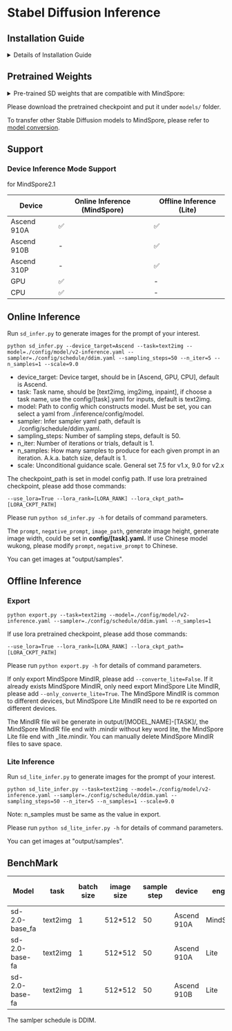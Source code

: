 # Stabel Diffusion Inference

## Installation Guide

<details close>

<summary> Details of Installation Guide </summary>>

Note: MindSpore Lite applyed python3.7. Please prepare the environment for Python 3.7 before installing.

### Install MindSpore

Please install MindSpore 2.1 refer to [MindSpore Install](https://www.mindspore.cn/install)

### Install MindSpore Lite

Refer to [Lite install](https://mindspore.cn/lite/docs/zh-CN/r2.1/use/downloads.html)

1. Download the supporting tar.gz and whl packages according to the environment.
2. Unzip the tar.gz package and install the corresponding version of the WHL package.

   ```shell
   tar -zxvf mindspore-lite-2.1.0-*.tar.gz
   pip install mindspore_lite-2.1.0-*.whl
   ```

3. Configure Lite's environment variables

   `LITE_HOME` is the folder path extracted from tar.gz, and it is recommended to use an absolute path.

   ```shell
   export LITE_HOME=/path/to/mindspore-lite-{version}-{os}-{platform}
   export LD_LIBRARY_PATH=$LITE_HOME/runtime/lib:$LITE_HOME/tools/converter/lib:$LD_LIBRARY_PATH
   export PATH=$LITE_HOME/tools/converter/converter:$LITE_HOME/tools/benchmark:$PATH
   ```
**Note: MindSpore and MindSpore Lite must be same version.**

</details>

## Pretrained Weights

<details close>
  <summary>Pre-trained SD weights that are compatible with MindSpore: </summary>

Currently, we provide pre-trained stable diffusion model weights that are compatible with MindSpore as follows.

| **Version name** |**Task** |  **MindSpore Checkpoint**  | **Ref. Official Model** | **config** | **Resolution** |
|-----------------|---------------|---------------|------------|--------| ---- |
| 2.0            | text2img | [sd_v2_base-57526ee4.ckpt](https://download.mindspore.cn/toolkits/mindone/stable_diffusion/sd_v2_base-57526ee4.ckpt) |  [stable-diffusion-2-base](https://huggingface.co/stabilityai/stable-diffusion-2-base) | [v2-inference](inference/config/model/v2-inference.yaml) | 512x512 |
| 2.0-v768      | text2img | [sd_v2_768_v-e12e3a9b.ckpt](https://download.mindspore.cn/toolkits/mindone/stable_diffusion/sd_v2_768_v-e12e3a9b.ckpt) |  [stable-diffusion-2](https://huggingface.co/stabilityai/stable-diffusion-2) | [v2-inference](inference/config/model/v2-inference.yaml) | 768x768 |
| 2.0-inpaint      | image inpainting | [sd_v2_inpaint-f694d5cf.ckpt](https://download.mindspore.cn/toolkits/mindone/stable_diffusion/sd_v2_inpaint-f694d5cf.ckpt) | [stable-diffusion-2-inpainting](https://huggingface.co/stabilityai/stable-diffusion-2-inpainting) | [v2-inpaint-inference](inference/config/model/v2-inpaint-inference.yaml) | 512x512 |
| 1.5       | text2img | [sd_v1.5-d0ab7146.ckpt](https://download.mindspore.cn/toolkits/mindone/stable_diffusion/sd_v1.5-d0ab7146.ckpt) | [stable-diffusion-v1-5](https://huggingface.co/runwayml/stable-diffusion-v1-5) | [v1-inference](inference/config/model/v1-inference.yaml) | 512x512 |
| wukong    | text2img |  [wukong-huahua-ms.ckpt](https://download.mindspore.cn/toolkits/minddiffusion/wukong-huahua/wukong-huahua-ms.ckpt) |  | [v1-inference-chinese](inference/config/model/v1-inference-chinese.yaml) | 512x512 |
| wukong-inpaint    | image inpainting |  [wukong-huahua-inpaint-ms.ckpt](https://download.mindspore.cn/toolkits/minddiffusion/wukong-huahua/wukong-huahua-inpaint-ms.ckpt) |  | [v1-inpaint-inference-chinese](inference/config/model/v1-inpaint-inference-chinese.yaml) | 512x512 |

</details>

Please download the pretrained checkpoint and put it under `models/` folder.

To transfer other Stable Diffusion models to MindSpore, please refer to [model conversion](../tools/model_conversion/README.md).

## Support

### Device Inference Mode Support

for MindSpore2.1

| Device | Online Inference (MindSpore) | Offline Inference (Lite) |
| ------ | ---------------------------- | ------------------------ |
| Ascend 910A | ✅ | ✅ |
| Ascend 910B | - | ✅ |
| Ascend 310P | - | ✅ |
| GPU | ✅ | - |
| CPU | ✅ | - |

## Online Inference

Run `sd_infer.py` to generate images for the prompt of your interest.

```shell
python sd_infer.py --device_target=Ascend --task=text2img --model=./config/model/v2-inference.yaml --sampler=./config/schedule/ddim.yaml --sampling_steps=50 --n_iter=5 --n_samples=1 --scale=9.0
```

- device_target: Device target, should be in [Ascend, GPU, CPU], default is Ascend.
- task: Task name, should be [text2img, img2img, inpaint], if choose a task name, use the config/[task].yaml for inputs, default is text2img.
- model: Path to config which constructs model. Must be set, you can select a yaml from ./inference/config/model.
- sampler: Infer sampler yaml path, default is ./config/schedule/ddim.yaml.
- sampling_steps: Number of sampling steps, default is 50.
- n_iter: Number of iterations or trials, default is 1.
- n_samples: How many samples to produce for each given prompt in an iteration. A.k.a. batch size, default is 1.
- scale: Unconditional guidance scale. General set 7.5 for v1.x, 9.0 for v2.x

The checkpoint_path is set in model config path. If use lora pretrained checkpoint, please add those commands:

```shell
--use_lora=True --lora_rank=[LORA_RANK] --lora_ckpt_path=[LORA_CKPT_PATH]
```

Please run `python sd_infer.py -h` for details of command parameters.

The `prompt`, `negative_prompt`, `image_path`, generate image height, generate image width, could be set in **config/[task].yaml.**
If use Chinese model wukong, please modify `prompt`, `negative_prompt` to Chinese.

You can get images at "output/samples".

## Offline Inference

### Export

```shell
python export.py --task=text2img --model=./config/model/v2-inference.yaml --sampler=./config/schedule/ddim.yaml --n_samples=1
```

If use lora pretrained checkpoint, please add those commands:

```shell
--use_lora=True --lora_rank=[LORA_RANK] --lora_ckpt_path=[LORA_CKPT_PATH]
```

Please run `python export.py -h` for details of command parameters.

If only export MindSpore MindIR, please add `--converte_lite=False`.
If it already exists MindSpore MindIR, only need export MindSpore Lite MindIR, please add `--only_converte_lite=True`.
The MindSpore MindIR is common to different devices, but MindSpore Lite MindIR need to be re exported on different devices.

The MindIR file wil be generate in output/[MODEL_NAME]-[TASK]/, the MindSpore MindIR file end with .mindir without key word lite, the MindSpore Lite file end with _lite.mindir.
You can manually delete MindSpore MindIR files to save space.

### Lite Inference

Run `sd_lite_infer.py` to generate images for the prompt of your interest.

```shell
python sd_lite_infer.py --task=text2img --model=./config/model/v2-inference.yaml --sampler=./config/schedule/ddim.yaml --sampling_steps=50 --n_iter=5 --n_samples=1 --scale=9.0
```

Note: n_samples must be same as the value in export.

Please run `python sd_lite_infer.py -h` for details of command parameters.

You can get images at "output/samples".

## BenchMark

| Model | task | batch size | image size | sample step | device | engine | time per image |
| ----  | ---  | ---------- | ---------- | ----------- | ------ | ------ | -------------- |
| sd-2.0-base_fa | text2img | 1 | 512*512 | 50 | Ascend 910A | MindSpore | 5.49 s |
| sd-2.0-base-fa | text2img | 1 | 512*512 | 50 | Ascend 910A | Lite | 3.21 s |
| sd-2.0-base-fa | text2img | 1 | 512*512 | 50 | Ascend 910B | Lite | 2.7 s |

The samlper schedule is DDIM.
